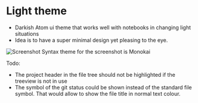 # Light theme

- Darkish Atom ui theme that works well with notebooks in changing light situations
- Idea is to have a super minimal design yet pleasing to the eye.


![Screenshot](https://github.com/MarcusE1W/test-theme-ui/raw/master/screenshot.png)
Syntax theme for the screenshot is Monokai

Todo:
- The project header in the file tree should not be highlighted if the treeview is not in use
- The symbol of the git status could be shown instead of the standard file symbol. That would allow to show the file title in normal text colour.
